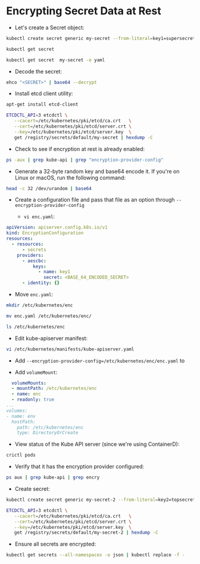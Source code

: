 # Encrypting Secret Data at Rest

* Let's create a Secret object:

```zsh
kubectl create secret generic my-secret --from-literal=key1=supersecret

kubectl get secret

kubectl get secret  my-secret -o yaml
```

* Decode the secret:

```zsh
ehco "<SECRET>" | base64 --decrypt
```

* Install etcd client utility:

```zsh
apt-get install etcd-client
```

```zsh
ETCDCTL_API=3 etcdctl \
   --cacert=/etc/kubernetes/pki/etcd/ca.crt   \
   --cert=/etc/kubernetes/pki/etcd/server.crt \
   --key=/etc/kubernetes/pki/etcd/server.key  \
   get /registry/secrets/default/my-secret | hexdump -C
```

* Check to see if encryption at rest is already enabled:

```zsh
ps -aux | grep kube-api | grep "encryption-provider-config"
```

* Generate a 32-byte random key and base64 encode it. If you're on Linux or macOS, run the following command:

```zsh
head -c 32 /dev/urandom | base64
```

* Create a configuration file and pass that file as an option through `--encryption-provider-config`

  * `vi enc.yaml`:

```yaml
apiVersion: apiserver.config.k8s.io/v1
kind: EncryptionConfiguration
resources:
  - resources:
      - secrets
    providers:
      - aescbc:
          keys:
            - name: key1
              secret: <BASE_64_ENCODED_SECRET>
      - identity: {}
```

* Move `enc.yaml`:

```zsh
mkdir /etc/kubernetes/enc

mv enc.yaml /etc/kubernetes/enc/

ls /etc/kubernetes/enc
```

* Edit kube-apiserver manifest:

```zsh
vi /etc/kubernetes/manifests/kube-apiserver.yaml
```

* Add `--encryption-provider-config=/etc/kubernetes/enc/enc.yaml` to 

* Add `volumeMount`:

```yaml
  volumeMounts:
  - mountPath: /etc/kubernetes/enc
  - name: enc
  - readonly: true
...
volumes:
- name: env
  hostPath:
    path: /etc/kubernetes/enc
    type: DirectoryOrCreate
```

* View status of the Kube API server (since we're using ContainerD):

```zsh
crictl pods
```

* Verify that it has the encryption provider configured:

```zsh
ps aux | grep kube-api | grep encry
```

* Create secret:

```zsh
kubectl create secret generic my-secret-2 --from-literal=key2=topsecret
```

```zsh
ETCDCTL_API=3 etcdctl \
   --cacert=/etc/kubernetes/pki/etcd/ca.crt   \
   --cert=/etc/kubernetes/pki/etcd/server.crt \
   --key=/etc/kubernetes/pki/etcd/server.key  \
   get /registry/secrets/default/my-secret-2 | hexdump -C
```

* Ensure all secrets are encrypted:

```zsh
kubectl get secrets --all-namespaces -o json | kubectl replace -f -
```

